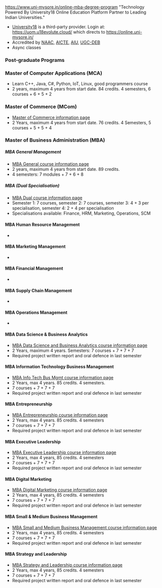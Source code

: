 https://www.uni-mysore.in/online-mba-degree-program
"Technology Powered By University18 Online Education Platform Partner to Leading Indian Universities."
- [University18](https://university18.edu.in/) is a third-party provider. Login at: https://uom.u18evolute.cloud/ which directs to https://online.uni-mysore.in/
- Accredited by [NAAC](http://www.naac.gov.in/index.php/en/), [AICTE](https://www.aicte-india.org/), [AIU](https://www.aiu.ac.in/), [UGC-DEB](https://deb.ugc.ac.in/)
- Async classes
### Post-graduate Programs

### Master of Computer Applications (MCA)
- Learn C++, Java, C#, Python, IoT, Linux, good programmers course
- 2 years, maximum 4 years from start date. 84 credits. 4 semesters, 6 courses + 6 + 5 + 2
### Master of Commerce (MCom)
- [Master of Commerce information page](https://www.uni-mysore.in/online-mcom-degree-program)
- 2 Years, maximum 4 years from start date. 76 credits. 4 Semesters, 5 courses + 5 + 5 + 4
### Master of Business Administration (MBA)
##### MBA General Management
- [MBA General course information page](https://www.uni-mysore.in/online-mba-general-management-program)
- 2 years, maximum 4 years from start date. 89 credits.
- 4 semesters: 7 modules + 7 + 6 + 8
##### MBA (Dual Specialisation)
- [MBA Dual course information page](https://www.uni-mysore.in/online-mba-degree-program)
- Semester 1: 7 courses, semester 2: 7 courses, semester 3: 4 + 3 per specialisation, semester 4: 2 + 4 per specialisation
- Specialisations available: Finance, HRM, Marketing, Operations, SCM 

#### MBA Human Resource Management
-

#### MBA Marketing Management
-
#### MBA Financial Management
-
#### MBA Supply Chain Management
-

#### MBA Operations Management
-

#### MBA Data Science & Business Analytics
- [MBA Data Science and Business Analytics course information page](https://www.uni-mysore.in/online-mba-data-science-business-analytics-program)
- 2 Years, maximum 4 years. Semesters: 7 courses + 7 +  7 + 7
- Required project written report and oral defence in last semester
#### MBA Information Technology Business Management
- [MBA Info Tech Bus Mgmt course information page](https://www.uni-mysore.in/online-mba-information-technology-business-management-program)
- 2 Years, max 4 years. 85 credits. 4 semesters.
- 7 courses + 7 + 7 + 7
- Required project written report and oral defence in last semester
#### MBA Entrepreneurship
- [MBA Entrepreneurship course information page](https://www.uni-mysore.in/online-mba-entrepreneurship-program)
- 2 Years, max 4 years. 85 credits. 4 semesters
- 7 courses + 7 + 7 + 7
- Required project written report and oral defence in last semester
#### MBA Executive Leadership
- [MBA Executive Leadership course information page](https://www.uni-mysore.in/online-mba-executive-leadership-program)
- 2 Years, max 4 years, 85 credits. 4 semesters
- 7 courses + 7 + 7 + 7
- Required project written report and oral defence in last semester
#### MBA Digital Marketing
- [MBA Digital Marketing course information page](https://www.uni-mysore.in/online-mba-digital-marketing-program)
- 2 Years, max 4 years, 85 credits. 4 semesters
- 7 courses + 7 + 7 + 7
- Required project written report and oral defence in last semester
#### MBA Small & Medium Business Management
- [MBA Small and Medium Business Management course information page](https://www.uni-mysore.in/online-mba-small-and-medium-business-management-program)
- 2 Years, max 4 years, 85 credits. 4 semesters
- 7 courses + 7 + 7 + 7
- Required project written report and oral defence in last semester
#### MBA Strategy and Leadership
- [MBA Strategy and Leadership course information page](https://www.uni-mysore.in/online-mba-in-strategy-and-leadership-program)
- 2 Years, max 4 years, 85 credits. 4 semesters
- 7 courses + 7 + 7 + 7
- Required project written report and oral defence in last semester